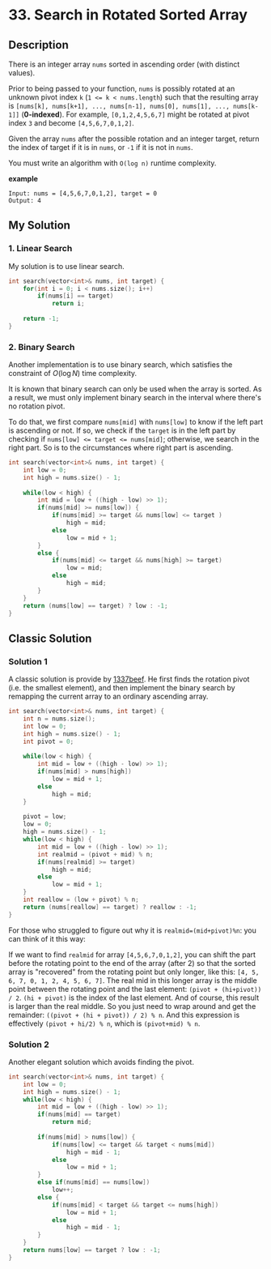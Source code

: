 # 33. Search in Rotated Sorted Array

## Description
There is an integer array `nums` sorted in ascending order (with distinct values).

Prior to being passed to your function, `nums` is possibly rotated at an unknown pivot index `k` (`1 <= k < nums.length`) such that the resulting array is `[nums[k], nums[k+1], ..., nums[n-1], nums[0], nums[1], ..., nums[k-1]]` (**0-indexed**). For example, `[0,1,2,4,5,6,7]` might be rotated at pivot index `3` and become `[4,5,6,7,0,1,2]`.

Given the array `nums` after the possible rotation and an integer target, return the index of target if it is in `nums`, or `-1` if it is not in `nums`.

You must write an algorithm with `O(log n)` runtime complexity.

**example**
```
Input: nums = [4,5,6,7,0,1,2], target = 0
Output: 4
```

## My Solution
### 1. Linear Search
My solution is to use linear search.
```C++
int search(vector<int>& nums, int target) {
    for(int i = 0; i < nums.size(); i++)
        if(nums[i] == target)
            return i;
    
    return -1;
}
```

### 2. Binary Search
Another implementation is to use binary search, which satisfies the constraint of $O(\log N)$ time complexity.

It is known that binary search can only be used when the array is sorted. As a result, we must only implement binary search in the interval where there's no rotation pivot. 

To do that, we first compare `nums[mid]` with `nums[low]` to know if the left part is ascending or not. If so, we check if the `target` is in the left part by checking if `nums[low] <= target <= nums[mid]`; otherwise, we search in the right part.
So is to the circumstances where right part is ascending.

```C++
int search(vector<int>& nums, int target) {
    int low = 0;
    int high = nums.size() - 1;
    
    while(low < high) {
        int mid = low + ((high - low) >> 1);
        if(nums[mid] >= nums[low]) {
            if(nums[mid] >= target && nums[low] <= target )
                high = mid;
            else
                low = mid + 1;
        }
        else {
            if(nums[mid] <= target && nums[high] >= target)
                low = mid;
            else
                high = mid;
        }
    }
    return (nums[low] == target) ? low : -1;
}
```

## Classic Solution
### Solution 1
A classic solution is provide by [1337beef](https://leetcode.com/problems/search-in-rotated-sorted-array/discuss/14425/Concise-O(log-N)-Binary-search-solution). He first finds the rotation pivot (i.e. the smallest element), and then implement the binary search by remapping the current array to an ordinary ascending array.

```C++
int search(vector<int>& nums, int target) {
    int n = nums.size();
    int low = 0;
    int high = nums.size() - 1;
    int pivot = 0;
    
    while(low < high) {
        int mid = low + ((high - low) >> 1);
        if(nums[mid] > nums[high])
            low = mid + 1;
        else
            high = mid;
    }
    
    pivot = low;
    low = 0;
    high = nums.size() - 1;
    while(low < high) {
        int mid = low + ((high - low) >> 1);
        int realmid = (pivot + mid) % n;
        if(nums[realmid] >= target) 
            high = mid;
        else
            low = mid + 1;
    }
    int reallow = (low + pivot) % n;
    return (nums[reallow] == target) ? reallow : -1;        
}
```

For those who struggled to figure out why it is `realmid=(mid+pivot)%n`: you can think of it this way:

If we want to find `realmid` for array `[4,5,6,7,0,1,2]`, you can shift the part before the rotating point to the end of the array (after 2) so that the sorted array is "recovered" from the rotating point but only longer, like this: `[4, 5, 6, 7, 0, 1, 2, 4, 5, 6, 7]`. The real mid in this longer array is the middle point between the rotating point and the last element: `(pivot + (hi+pivot)) / 2`. `(hi + pivot)` is the index of the last element. And of course, this result is larger than the real middle. So you just need to wrap around and get the remainder: `((pivot + (hi + pivot)) / 2) % n`. And this expression is effectively `(pivot + hi/2) % n`, which is `(pivot+mid) % n`.

### Solution 2
Another elegant solution which avoids finding the pivot.
```C++
int search(vector<int>& nums, int target) {
    int low = 0;
    int high = nums.size() - 1;
    while(low < high) {
        int mid = low + ((high - low) >> 1);
        if(nums[mid] == target)
            return mid;
        
        if(nums[mid] > nums[low]) {
            if(nums[low] <= target && target < nums[mid])
                high = mid - 1;
            else
                low = mid + 1;
        }
        else if(nums[mid] == nums[low])
            low++;
        else {
            if(nums[mid] < target && target <= nums[high])
                low = mid + 1;
            else
                high = mid - 1;
        }
    }
    return nums[low] == target ? low : -1;
}
```